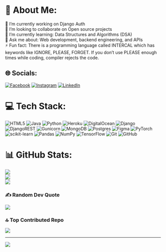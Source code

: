 # 💫 About Me:
🔭 I’m currently working on Django Auth<br>👯 I’m looking to collaborate on Open source projects <br>🌱 I’m currently learning: Data Structures and Algorithms (DSA)<br>💬 Ask me about: Web development, backend engineering, and APIs<br>⚡ Fun fact: There is a programming language called INTERCAL which has keywords like IGNORE, PLEASE, FORGET. If you don’t use PLEASE enough times while coding, compiler rejects the code.<br>


## 🌐 Socials:
[![Facebook](https://img.shields.io/badge/Facebook-%231877F2.svg?logo=Facebook&logoColor=white)](https://facebook.com/Edward-Koffi-Hanson) [![Instagram](https://img.shields.io/badge/Instagram-%23E4405F.svg?logo=Instagram&logoColor=white)](https://instagram.com/_eddie_hanson) [![LinkedIn](https://img.shields.io/badge/LinkedIn-%230077B5.svg?logo=linkedin&logoColor=white)](https://linkedin.com/in/edward-koffi-hanson-a2a56023b/) 

# 💻 Tech Stack:
![HTML5](https://img.shields.io/badge/html5-%23E34F26.svg?style=for-the-badge&logo=html5&logoColor=white) ![Java](https://img.shields.io/badge/java-%23ED8B00.svg?style=for-the-badge&logo=openjdk&logoColor=white) ![Python](https://img.shields.io/badge/python-3670A0?style=for-the-badge&logo=python&logoColor=ffdd54) ![Heroku](https://img.shields.io/badge/heroku-%23430098.svg?style=for-the-badge&logo=heroku&logoColor=white) ![DigitalOcean](https://img.shields.io/badge/DigitalOcean-%230167ff.svg?style=for-the-badge&logo=digitalOcean&logoColor=white) ![Django](https://img.shields.io/badge/django-%23092E20.svg?style=for-the-badge&logo=django&logoColor=white) ![DjangoREST](https://img.shields.io/badge/DJANGO-REST-ff1709?style=for-the-badge&logo=django&logoColor=white&color=ff1709&labelColor=gray) ![Gunicorn](https://img.shields.io/badge/gunicorn-%298729.svg?style=for-the-badge&logo=gunicorn&logoColor=white) ![MongoDB](https://img.shields.io/badge/MongoDB-%234ea94b.svg?style=for-the-badge&logo=mongodb&logoColor=white) ![Postgres](https://img.shields.io/badge/postgres-%23316192.svg?style=for-the-badge&logo=postgresql&logoColor=white) ![Figma](https://img.shields.io/badge/figma-%23F24E1E.svg?style=for-the-badge&logo=figma&logoColor=white) ![PyTorch](https://img.shields.io/badge/PyTorch-%23EE4C2C.svg?style=for-the-badge&logo=PyTorch&logoColor=white) ![scikit-learn](https://img.shields.io/badge/scikit--learn-%23F7931E.svg?style=for-the-badge&logo=scikit-learn&logoColor=white) ![Pandas](https://img.shields.io/badge/pandas-%23150458.svg?style=for-the-badge&logo=pandas&logoColor=white) ![NumPy](https://img.shields.io/badge/numpy-%23013243.svg?style=for-the-badge&logo=numpy&logoColor=white) ![TensorFlow](https://img.shields.io/badge/TensorFlow-%23FF6F00.svg?style=for-the-badge&logo=TensorFlow&logoColor=white) ![Git](https://img.shields.io/badge/git-%23F05033.svg?style=for-the-badge&logo=git&logoColor=white) ![GitHub](https://img.shields.io/badge/github-%23121011.svg?style=for-the-badge&logo=github&logoColor=white)
# 📊 GitHub Stats:
![](https://github-readme-stats.vercel.app/api?username=Eddie-hanson&theme=dark&hide_border=false&include_all_commits=false&count_private=false)<br/>
![](https://github-readme-streak-stats.herokuapp.com/?user=Eddie-hanson&theme=dark&hide_border=false)<br/>
![](https://github-readme-stats.vercel.app/api/top-langs/?username=Eddie-hanson&theme=dark&hide_border=false&include_all_commits=false&count_private=false&layout=compact)

### ✍️ Random Dev Quote
![](https://quotes-github-readme.vercel.app/api?type=horizontal&theme=dark)

### 🔝 Top Contributed Repo
![](https://github-contributor-stats.vercel.app/api?username=Eddie-hanson&limit=5&theme=dark&combine_all_yearly_contributions=true)

---
[![](https://visitcount.itsvg.in/api?id=Eddie-hanson&icon=2&color=2)](https://visitcount.itsvg.in)

<!-- Proudly created with GPRM ( https://gprm.itsvg.in ) -->
